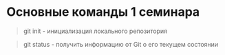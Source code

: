 # Основные команды 1 семинара

> git init - инициализация локального репозитория 

> git status - получить информацию от Git о его текущем состоянии